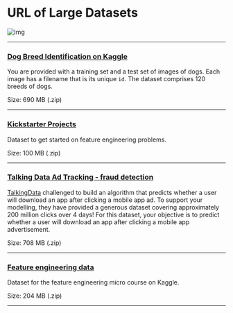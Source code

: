 # URL of Large Datasets

![img](https://journeyofanalytics.files.wordpress.com/2016/01/cloud-1.png)

---

### [Dog Breed Identification on Kaggle](https://www.kaggle.com/c/7327/download-all)

You are provided with a training set and a test set of images of dogs. Each image has a filename that is its unique `id`. The dataset comprises 120 breeds of dogs.

Size: 690 MB	(.zip)

---

### [Kickstarter Projects](https://storage.googleapis.com/kaggle-data-sets/4104/16930/bundle/archive.zip?GoogleAccessId=web-data@kaggle-161607.iam.gserviceaccount.com&Expires=1572270848&Signature=fK9Iy9FN4sNeaScUmOUPb%2B%2F5cle6%2FrsO%2BcvaCkn0%2FuoA1yO8LYULPmWUKhjTDzBBERXC7lZD9HqNlOM46niyccXHM%2Bc24xG49Ffbi3cMaOnpuJ4OFJ50ZwMwPlDZ8lgFB58Y6JtMzmBA7okTfRtuE%2Fi1h0UP3CS8C3D%2F9UQVdpXCa6hg4fuATujuNAokFOF3x7xk2t0LVp6SfaxYo3vpXBqo%2B%2FXEM1jID%2BzaPb4RCN9GDXt9iRsUoFivx0TWaeTH7UeoyoYYmTrdhujOGL9ih8%2F89pYq423yZo8jB3FAQWZfSAkYmK4z5oxZ24pGCcPrUhdxqUW%2B7vVxznbBbFJE5g%3D%3D&response-content-disposition=attachment%3B+filename%3Dkickstarter-projects.zip)

Dataset to get started on feature engineering problems.

Size: 100 MB 	(.zip)

---

### [Talking Data Ad Tracking - fraud detection](https://storage.googleapis.com/kaggle-competitions-data/kaggle/8540/all.zip?GoogleAccessId=web-data@kaggle-161607.iam.gserviceaccount.com&Expires=1572270543&Signature=JLE%2BROedBUMRKVacRAsLkYYg3%2B0z61QtNqCXgH0je08onu5cRF6OSOFK8evBcL3LmVLCJ%2BXCy7Q5bNL%2F1OtNydT%2FdMkhbtcmb96BzvKFyD5RF5DFtzatWnJVJ8FBjB%2BbNgmRjZPOLlHBzQJbWgM97m69viKj3XfaqA89ZlO47omI1p3lu0ywvCCNNSZMUMr3mzSROiquKxCcpyG8tPVCC3F2ycH8gLMUaeGJmFhg9lgGV58tBq1878Pd%2B8QozZ73SJbiL1Y6zQqri9KZ2tas5p0xUp9rVrOG1zKu%2FZlCklS8tcreG45UurQEscE8FlIxU3Orzp8G7tbq6DUCvEu3tQ%3D%3D&response-content-disposition=attachment%3B+filename%3Dtalkingdata-adtracking-fraud-detection.zip)

[TalkingData](https://www.talkingdata.com/) challenged to build an algorithm that predicts whether a user will download an app after clicking a mobile app ad. To support your modelling, they have provided a generous dataset covering approximately 200 million clicks over 4 days! For this dataset, your objective is to predict whether a user will download an app after clicking a mobile app advertisement.

Size: 708 MB 	(.zip)

---

### [Feature engineering data](https://storage.googleapis.com/kaggle-datasets/228068/567626/feature-engineering-data.zip?GoogleAccessId=web-data@kaggle-161607.iam.gserviceaccount.com&Expires=1572270484&Signature=rnqWsQFZC2TXlRXSR7z9%2Bx7h2flidXJGH9qw%2BbGJtNFHIw6P3SEl7JuJt73Glqv%2BnBJe%2FC5fBFoi3dEFtJLTB049CQBC%2BdTLa1S8mjpo12iwGW5xtZlb9vshw0%2FGdCxDrw%2BMMrmgwPoLHXFXIBzRpBF0p%2FcvjCTIwnUCe4DsUUbKnwFrn3CFgPVOHtz0sa7Z5DE3jqTjtKIy9jjVc2C8tNKAynIDPrVXuDyOsAEjRRpMZyinDiEV6XEHbwfpteu6iMbwmIbiDR7tz0ME%2F4s0%2Fqsd8Gt4rJdxtnZLqbKbEN4YHJjbTOUHq1%2FFETxuyHhLSlDWuDh9UHt%2Be8Q18k%2FB6w%3D%3D)

Dataset for the feature engineering micro course on Kaggle.

Size: 204 MB 	(.zip)

---


